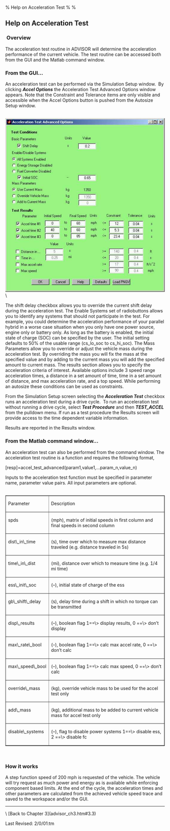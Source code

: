 % Help on Acceleration Test
% 
% 

<!DOCTYPE html public "-//w3c//dtd html 4.0 transitional//en">

Help on Acceleration Test
-------------------------

###  Overview

The acceleration test routine in ADVISOR will determine the acceleration
performance of the current vehicle. The test routine can be accessed
both from the GUI and the Matlab command window.

### From the GUI…

An acceleration test can be performed via the Simulation Setup window. 
By clicking <b>*Accel Options</b>* the Acceleration Test Advanced
Options window appears. Note that the Constraint and Tolerance items are
only visible and accessible when the Accel Options button is pushed from
the Autosize Setup window.

\
 ![](accel_test_fig1.jpg)\

The shift delay checkbox allows you to override the current shift delay
during the acceleration test. The Enable Systems set of radiobuttons
allows you to identify any systems that should not participate in the
test. For example, you could determine the acceleration performance of
your parallel hybrid in a worse case situation when you only have one
power source, engine only or battery only. As long as the battery is
enabled, the initial state of charge (SOC) can be specified by the
user. The initial setting defaults to 50% of the usable range
(cs\_lo\_soc to cs\_hi\_soc). The Mass Parameters allow you to override
or adjust the vehicle mass during the acceleration test. By overriding
the mass you will fix the mass at the specified value and by adding to
the current mass you will add the specified amount to current mass. The
results section allows you to specify the acceleration criteria of
interest. Available options include 3 speed range acceleration times, a
distance in a set amount of time, time in a set amount of distance, and
max acceleration rate, and a top speed. While performing an autosize
these conditions can be used as constraints.

From the Simulation Setup screen selecting the <b>*Acceleration
Test</b>* checkbox runs an acceleration test during a drive cycle.  To
run an acceleration test without running a drive cycle, select <b>*Test
Procedure</b>* and then <b>*TEST\_ACCEL</b>* from the pulldown menu. If
run as a test procedure the Results screen will provide access to the
time dependent variable information.

Results are reported in the Results window.

### From the Matlab command window…

An acceleration test can also be performed from the command window. The
acceleration test routine is a function and requires the following
format,

[resp]=accel\_test\_advanced(param1,value1,…param\_n,value\_n)

Inputs to the acceleration test function must be specified in parameter
name, parameter value pairs. All input parameters are optional.  \
  

<table border cellspacing="1" cellpadding="7" width="775">
<tr>
<td width="21%" valign="TOP">
<p>
Parameter

</td>
<td width="79%" valign="TOP">
<p>
Description

</td>
</tr>
<tr>
<td width="21%" valign="TOP">
<p>
spds

</td>
<td width="79%" valign="TOP">
<p>
(mph), matrix of initial speeds in first column and final speeds in
second column

</td>
</tr>
<tr>
<td width="21%" valign="TOP">
<p>
dist\_in\_time

</td>
<td width="79%" valign="TOP">
<p>
(s), time over which to measure max distance traveled (e.g. distance
traveled in 5s)

</td>
</tr>
<tr>
<td width="21%" valign="TOP">
<p>
time\_in\_dist

</td>
<td width="79%" valign="TOP">
<p>
(mi), distance over which to measure time (e.g. 1/4 mi time)

</td>
</tr>
<tr>
<td width="21%" valign="TOP">
<p>
ess\_init\_soc

</td>
<td width="79%" valign="TOP">
<p>
(–), initial state of charge of the ess

</td>
</tr>
<tr>
<td width="21%" valign="TOP">
<p>
gb\_shift\_delay

</td>
<td width="79%" valign="TOP">
<p>
(s), delay time during a shift in which no torque can be transmitted

</td>
</tr>
<tr>
<td width="21%" valign="TOP">
<p>
disp\_results

</td>
<td width="79%" valign="TOP">
<p>
(–), boolean flag 1==\> display results, 0 ==\> don’t display

</td>
</tr>
<tr>
<td width="21%" valign="TOP">
<p>
max\_rate\_bool

</td>
<td width="79%" valign="TOP">
<p>
(–), boolean flag 1==\> calc max accel rate, 0 ==\> don’t calc

</td>
</tr>
<tr>
<td width="21%" valign="TOP">
<p>
max\_speed\_bool

</td>
<td width="79%" valign="TOP">
<p>
(–), boolean flag 1==\> calc max speed, 0 ==\> don’t calc

</td>
</tr>
<tr>
<td width="21%" valign="TOP">
<p>
override\_mass

</td>
<td width="79%" valign="TOP">
<p>
(kg), override vehicle mass to be used for the accel test only

</td>
</tr>
<tr>
<td width="21%" valign="TOP">
<p>
add\_mass

</td>
<td width="79%" valign="TOP">
<p>
(kg), additional mass to be added to current vehicle mass for accel test
only

</td>
</tr>
<tr>
<td width="21%" valign="TOP">
<p>
disable\_systems

</td>
<td width="79%" valign="TOP">
<p>
(–), flag to disable power systems 1==\> disable ess, 2 ==\> disable fc

</td>
</tr>
</table>
 

### How it works

A step function speed of 200 mph is requested of the vehicle. The
vehicle will try request as much power and energy as is available while
enforcing component based limits. At the end of the cycle, the
acceleration times and other parameters are calculated from the achieved
vehicle speed trace and saved to the workspace and/or the GUI.

* * * * *

</p>
\
 [Back to Chapter 3](advisor_ch3.htm#3.3)

Last Revised: 2/0/01:tm
